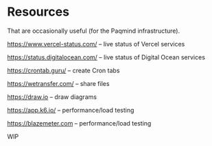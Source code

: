 # Resources

That are occasionally useful (for the Paqmind infrastructure).

https://www.vercel-status.com/ – live status of Vercel services 

https://status.digitalocean.com/ – live status of Digital Ocean services

https://crontab.guru/ – create Cron tabs

https://wetransfer.com/ – share files 

https://draw.io – draw diagrams

https://app.k6.io/ – performance/load testing

https://blazemeter.com – performance/load testing

WIP
